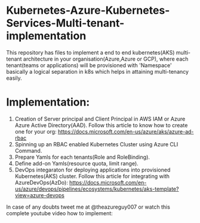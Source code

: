 # Kubernetes-Azure-Kubernetes-Services-Multi-tenant-implementation
This repository has files to implement a end to end kubernetes(AKS) multi-tenant architecture in your organisation(Azure,Azure or GCP), where each tenant(teams or applications) will be provisioned with 'Namespace' basically a logical separation in k8s which helps in attaining multi-tenancy easily.

Implementation:
==============
1) Creation of Server principal and Client Principal in AWS IAM or Azure Azure Active Directory(AAD).
   Follow this article to know how to create one for your org: https://docs.microsoft.com/en-us/azure/aks/azure-ad-rbac
2) Spinning up an RBAC enabled Kubernetes Cluster using Azure CLI Command.
3) Prepare Yamls for each tenants(Role and RoleBinding).
4) Define add-on Yamls(resource quota, limit range).
5) DevOps integaraton for deploying applications into provisioned Kubernetes(AKS) cluster.
   Follow this article for integrating with AzureDevOps(AzDo): https://docs.microsoft.com/en-us/azure/devops/pipelines/ecosystems/kubernetes/aks-template?view=azure-devops

In case of any doubts tweet me at @theazureguy007 or watch this complete youtube video how to implement: 

